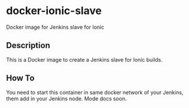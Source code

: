 # docker-ionic-slave
Docker image for Jenkins slave for Ionic

## Description

This is a Docker image to create a Jenkins slave for Ionic builds.

## How To

You need to start this container in same docker network of your Jenkins, them add in your Jenkins node. Mode docs soon.